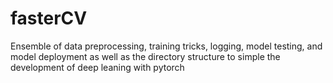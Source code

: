 # fasterCV
Ensemble of data preprocessing, training tricks, logging, model testing, and model deployment as well as the directory structure to simple the  development of deep leaning with pytorch
